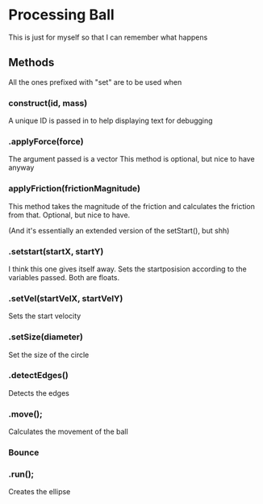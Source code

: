 # Processing Ball
This is just for myself so that I can remember what happens

## Methods
All the ones prefixed with "set" are to be used when

### construct(id, mass)
A unique ID is passed in to help displaying text for debugging

### .applyForce(force)
The argument passed is a vector
This method is optional, but nice to have anyway

### applyFriction(frictionMagnitude)
This method takes the magnitude of the friction and calculates the friction from that. Optional, but nice to have.

(And it's essentially an extended version of the setStart(), but shh)

### .setstart(startX, startY)
I think this one gives itself away. Sets the startposision according to the variables passed. Both are floats.

### .setVel(startVelX, startVelY)
Sets the start velocity

### .setSize(diameter)
Set the size of the circle

### .detectEdges()
Detects the edges

### .move();
Calculates the movement of the ball

### Bounce


### .run();
Creates the ellipse
